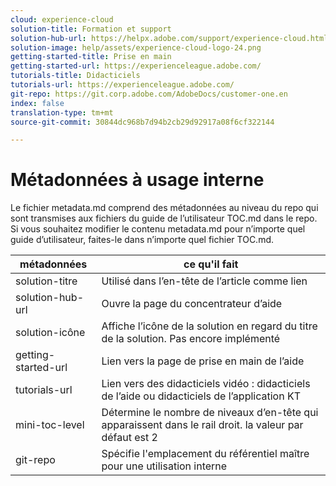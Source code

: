 ```yaml
---
cloud: experience-cloud
solution-title: Formation et support
solution-hub-url: https://helpx.adobe.com/support/experience-cloud.html
solution-image: help/assets/experience-cloud-logo-24.png
getting-started-title: Prise en main
getting-started-url: https://experienceleague.adobe.com/
tutorials-title: Didacticiels
tutorials-url: https://experienceleague.adobe.com/
git-repo: https://git.corp.adobe.com/AdobeDocs/customer-one.en
index: false
translation-type: tm+mt
source-git-commit: 30844dc968b7d94b2cb29d92917a08f6cf322144

---
```



# Métadonnées à usage interne

Le fichier metadata.md comprend des métadonnées au niveau du repo qui sont transmises aux fichiers du guide de l’utilisateur TOC.md dans le repo. Si vous souhaitez modifier le contenu metadata.md pour n’importe quel guide d’utilisateur, faites-le dans n’importe quel fichier TOC.md.

| métadonnées | ce qu'il fait |
|--- |--- |
| solution-titre | Utilisé dans l’en-tête de l’article comme lien |
| solution-hub-url | Ouvre la page du concentrateur d’aide |
| solution-icône | Affiche l’icône de la solution en regard du titre de la solution. Pas encore implémenté |
| getting-started-url | Lien vers la page de prise en main de l’aide |
| tutorials-url | Lien vers des didacticiels vidéo : didacticiels de l’aide ou didacticiels de l’application KT |
| mini-toc-level | Détermine le nombre de niveaux d’en-tête qui apparaissent dans le rail droit. la valeur par défaut est 2 |
| git-repo | Spécifie l'emplacement du référentiel maître pour une utilisation interne |
